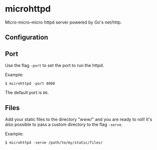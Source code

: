 # microhttpd

Micro-micro-micro httpd server powered by Go's net/http.

Configuration
------------

## Port

Use the flag `-port` to set the port to run the httpd.

Example:

```
$ microhttpd -port 8080
```

The default port is `80`.

## Files

Add your static files to the directory "www/" and you are ready to roll! It's also possible to pass a custom directory to the flag `-serve`.

Example:

```
$ microhttpd -serve /path/to/my/static/files/
```
